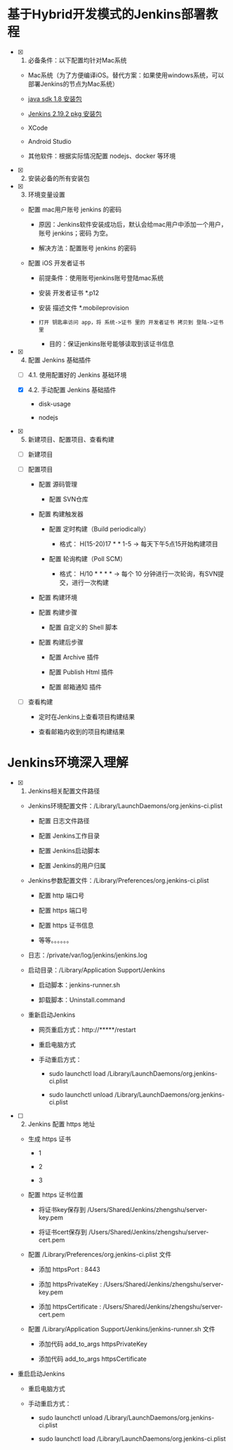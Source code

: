 # 基于Hybrid开发模式的Jenkins部署教程

- [x] 1. 必备条件：以下配置均针对Mac系统
    
    - Mac系统（为了方便编译iOS。替代方案：如果使用windows系统，可以部署Jenkins的节点为Mac系统）
    
    - [java sdk 1.8 安装包](http://download.oracle.com/otn-pub/java/jdk/8u112-b16/jdk-8u112-macosx-x64.dmg)
    
    - [Jenkins 2.19.2 pkg 安装包](http://ftp.tsukuba.wide.ad.jp/software/jenkins/osx-stable/jenkins-2.19.2.pkg)
    
    - XCode
    
    - Android Studio
    
    - 其他软件：根据实际情况配置 nodejs、docker 等环境

- [x] 2. 安装必备的所有安装包

- [x] 3. 环境变量设置
    
    - 配置 mac用户账号 jenkins 的密码
        
        - 原因：Jenkins软件安装成功后，默认会给mac用户中添加一个用户，账号 jenkins；密码 为空。
        
        - 解决方法：配置账号 jenkins 的密码
    
    - 配置 iOS 开发者证书
        - 前提条件：使用账号jenkins账号登陆mac系统
        
        - 安装 开发者证书 *.p12
        
        - 安装 描述文件 *.mobileprovision
        
        - `打开 钥匙串访问 app，将 系统->证书 里的 开发者证书 拷贝到 登陆->证书里`
            - 目的：保证jenkins账号能够读取到该证书信息  

- [x] 4. 配置 Jenkins 基础插件
    
    - [ ] 4.1. 使用配置好的 Jenkins 基础环境
    
    - [x] 4.2. 手动配置 Jenkins 基础插件
    
        - disk-usage
    
        - nodejs

- [x] 5. 新建项目、配置项目、查看构建
    
    - [ ] 新建项目
    
    - [ ] 配置项目
       
        - 配置 源码管理
        
            - 配置 SVN仓库
        
        - 配置 构建触发器
            
            - 配置 定时构建（Build periodically）
                
                - 格式： H(15-20)17 * * 1-5   -> 每天下午5点15开始构建项目

            - 配置 轮询构建（Poll SCM）
                
                - 格式： H/10 * * * *   -> 每个 10 分钟进行一次轮询，有SVN提交，进行一次构建
    
        - 配置 构建环境
        
        - 配置 构建步骤
    
            - 配置 自定义的 Shell 脚本
        
        - 配置 构建后步骤
            
            - 配置 Archive 插件
            
            - 配置 Publish Html 插件
    
            - 配置 邮箱通知 插件
            
    - [ ] 查看构建
        
        - 定时在Jenkins上查看项目构建结果
        
        - 查看邮箱内收到的项目构建结果


# Jenkins环境深入理解

- [x] 1. Jenkins相关配置文件路径
    
    - Jenkins环境配置文件：/Library/LaunchDaemons/org.jenkins-ci.plist
        
        - 配置 日志文件路径
       
        - 配置 Jenkins工作目录
       
        - 配置 Jenkins启动脚本
       
        - 配置 Jenkins的用户归属
    
    - Jenkins参数配置文件：/Library/Preferences/org.jenkins-ci.plist
        
        - 配置 http 端口号
        
        - 配置 https 端口号
        
        - 配置 https 证书信息

        - 等等。。。。。。
    
    - 日志：/private/var/log/jenkins/jenkins.log 
    
    - 启动目录：/Library/Application Support/Jenkins
        
        - 启动脚本：jenkins-runner.sh
        
        - 卸载脚本：Uninstall.command
    
    - 重新启动Jenkins
    
        - 网页重启方式：http://*****/restart
        
        - 重启电脑方式
        
        - 手动重启方式：
        
            - sudo launchctl load /Library/LaunchDaemons/org.jenkins-ci.plist
 
            - sudo launchctl unload /Library/LaunchDaemons/org.jenkins-ci.plist


- [ ] 2. Jenkins 配置 https 地址
        
    - 生成 https 证书
    
        - 1 
        
        - 2
        
        - 3
        
    - 配置 https 证书位置
        
        - 将证书key保存到 /Users/Shared/Jenkins/zhengshu/server-key.pem
        
        - 将证书cert保存到 /Users/Shared/Jenkins/zhengshu/server-cert.pem
        
    - 配置 /Library/Preferences/org.jenkins-ci.plist 文件
            
        - 添加 httpsPort : 8443
            
        - 添加 httpsPrivateKey : /Users/Shared/Jenkins/zhengshu/server-key.pem
            
        - 添加 httpsCertificate : /Users/Shared/Jenkins/zhengshu/server-cert.pem
        
    - 配置 /Library/Application Support/Jenkins/jenkins-runner.sh 文件
        
        - 添加代码 add_to_args httpsPrivateKey
            
        - 添加代码 add_to_args httpsCertificate
    
- 重启启动Jenkins
            
    - 重启电脑方式
            
    - 手动重启方式：
 
        - sudo launchctl unload /Library/LaunchDaemons/org.jenkins-ci.plist
        
        - sudo launchctl load /Library/LaunchDaemons/org.jenkins-ci.plist
